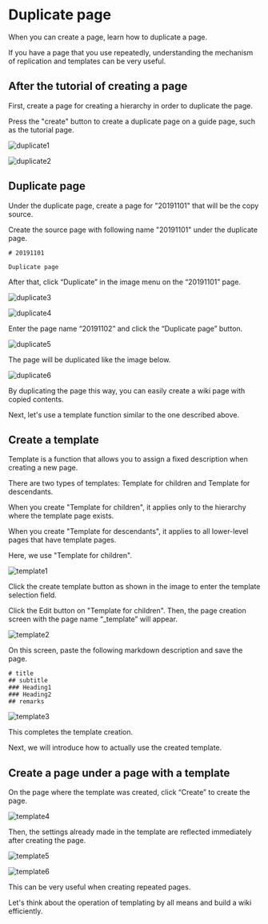 # Duplicate page

When you can create a page, learn how to duplicate a page.

If you have a page that you use repeatedly,
understanding the mechanism of replication and templates can be very useful.

## After the tutorial of creating a page

First, create a page for creating a hierarchy in order to duplicate the page.

Press the "create" button to create a duplicate page on a guide page,
such as the tutorial page.

![duplicate1](./images/duplicate1.png)

![duplicate2](./images/duplicate2.png)

## Duplicate page

Under the duplicate page, create a page for "20191101" that will be the copy source.

Create the source page with following name "20191101" under the duplicate page.

```
# 20191101

Duplicate page
```

After that, click “Duplicate” in the image menu on the “20191101” page.


![duplicate3](./images/duplicate3.png)

![duplicate4](./images/duplicate4.png)

Enter the page name “20191102” and click the “Duplicate page” button.


![duplicate5](./images/duplicate5.png)

The page will be duplicated like the image below.

![duplicate6](./images/duplicate6.png)

By duplicating the page this way,
you can easily create a wiki page with copied contents.

Next, let's use a template function similar to the one described above.

## Create a template

Template is a function
that allows you to assign a fixed description when creating a new page.


There are two types of templates: Template for children and Template for descendants.


When you create "Template for children",
it applies only to the hierarchy where the template page exists.


When you create "Template for descendants",
it applies to all lower-level pages that have template pages.


Here, we use "Template for children".


![template1](./images/template1.png)

Click the create template button as shown in the image
to enter the template selection field.

Click the Edit button on "Template for children".
Then, the page creation screen with the page name “_template” will appear.

![template2](./images/template2.png)

On this screen, paste the following markdown description and save the page.

```
# title
## subtitle
### Heading1
### Heading2
## remarks
```

![template3](./images/template3.png)

This completes the template creation.

Next, we will introduce how to actually use the created template.

## Create a page under a page with a template

On the page where the template was created,
click “Create” to create the page.


![template4](./images/template4.png)

Then, the settings already made in the template are reflected
immediately after creating the page.

![template5](./images/template5.png)

![template6](./images/template6.png)

This can be very useful when creating repeated pages.

Let's think about the operation of templating by all means and build a wiki efficiently.
